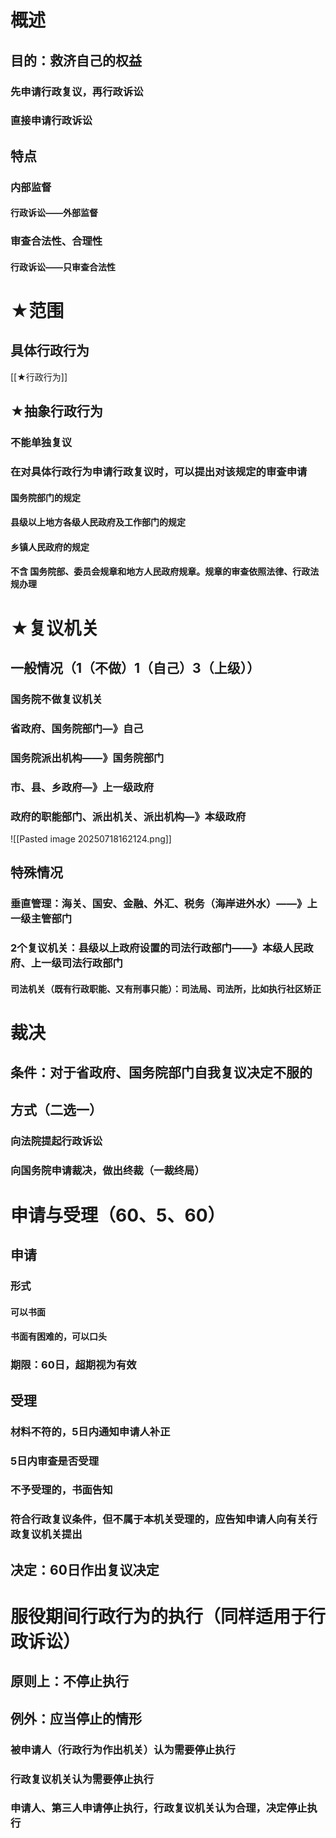 # 概述
## 目的：救济自己的权益
### 先申请行政复议，再行政诉讼
### 直接申请行政诉讼
## 特点
### 内部监督
#### 行政诉讼——外部监督
### 审查合法性、合理性
#### 行政诉讼——只审查合法性

# ★范围
## 具体行政行为
[[★行政行为]]
## ★抽象行政行为
### 不能单独复议
### 在对具体行政行为申请行政复议时，可以提出对该规定的审查申请
#### 国务院部门的规定
#### 县级以上地方各级人民政府及工作部门的规定
#### 乡镇人民政府的规定
#### 不含 国务院部、委员会规章和地方人民政府规章。规章的审查依照法律、行政法规办理
# ★复议机关
## 一般情况（1（不做）1（自己）3（上级））
### 国务院不做复议机关
### 省政府、国务院部门—》自己
### 国务院派出机构——》国务院部门
### 市、县、乡政府—》上一级政府
### 政府的职能部门、派出机关、派出机构—》本级政府
![[Pasted image 20250718162124.png]]
## 特殊情况
### 垂直管理：海关、国安、金融、外汇、税务（海岸进外水）——》上一级主管部门
### 2个复议机关：县级以上政府设置的司法行政部门——》本级人民政府、上一级司法行政部门
#### 司法机关（既有行政职能、又有刑事只能）：司法局、司法所，比如执行社区矫正
# 裁决
## 条件：对于省政府、国务院部门自我复议决定不服的
## 方式（二选一）
### 向法院提起行政诉讼
### 向国务院申请裁决，做出终裁（一裁终局）
# 申请与受理（60、5、60）
## 申请
### 形式
#### 可以书面
#### 书面有困难的，可以口头
### 期限：60日，超期视为有效
## 受理
### 材料不符的，5日内通知申请人补正
### 5日内审查是否受理
### 不予受理的，书面告知
### 符合行政复议条件，但不属于本机关受理的，应告知申请人向有关行政复议机关提出
## 决定：60日作出复议决定
# 服役期间行政行为的执行（同样适用于行政诉讼）
## 原则上：不停止执行
## 例外：应当停止的情形
### 被申请人（行政行为作出机关）认为需要停止执行
### 行政复议机关认为需要停止执行
### 申请人、第三人申请停止执行，行政复议机关认为合理，决定停止执行